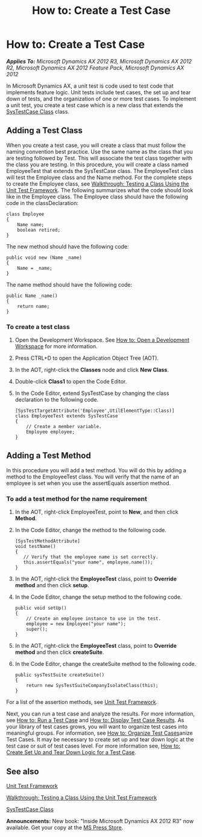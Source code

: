 ﻿---
title: 'How to: Create a Test Case'
TOCTitle: 'How to: Create a Test Case'
ms:assetid: 4b081a28-b363-483d-a93a-7725c90024b2
ms:mtpsurl: https://msdn.microsoft.com/en-us/library/Bb496525(v=AX.60)
ms:contentKeyID: 35243256
ms.date: 05/18/2015
mtps_version: v=AX.60
---

# How to: Create a Test Case 


_**Applies To:** Microsoft Dynamics AX 2012 R3, Microsoft Dynamics AX 2012 R2, Microsoft Dynamics AX 2012 Feature Pack, Microsoft Dynamics AX 2012_

In Microsoft Dynamics AX, a unit test is code used to test code that implements feature logic. Unit tests include test cases, the set up and tear down of tests, and the organization of one or more test cases. To implement a unit test, you create a test case which is a new class that extends the [SysTestCase Class](https://msdn.microsoft.com/en-us/library/gg933916\(v=ax.60\)) class.

## Adding a Test Class

When you create a test case, you will create a class that must follow the naming convention best practice. Use the same name as the class that you are testing followed by Test. This will associate the test class together with the class you are testing. In this procedure, you will create a class named EmployeeTest that extends the SysTestCase class. The EmployeeTest class will test the Employee class and the Name method. For the complete steps to create the Employee class, see [Walkthrough: Testing a Class Using the Unit Test Framework](walkthrough-testing-a-class-using-the-unit-test-framework.md). The following summarizes what the code should look like in the Employee class. The Employee class should have the following code in the classDeclaration:

    class Employee
    {
        Name name; 
        boolean retired;
    } 

The new method should have the following code:

    public void new (Name _name)
    {
        Name = _name;
    } 

The name method should have the following code:

    public Name _name()
    {
        return name;
    } 

### To create a test class

1.  Open the Development Workspace. See [How to: Open a Development Workspace](how-to-open-a-development-workspace.md) for more information.

2.  Press CTRL+D to open the Application Object Tree (AOT).

3.  In the AOT, right-click the **Classes** node and click **New Class**.

4.  Double-click **Class1** to open the Code Editor.

5.  In the Code Editor, extend SysTestCase by changing the class declaration to the following code.
    
        [SysTestTargetAttribute('Employee',UtilElementType::Class)]
        class EmployeeTest extends SysTestCase
        {
            // Create a member variable.
            Employee employee;
        }

## Adding a Test Method

In this procedure you will add a test method. You will do this by adding a method to the EmployeeTest class. You will verify that the name of an employee is set when you use the assertEquals assertion method.

### To add a test method for the name requirement

1.  In the AOT, right-click EmployeeTest, point to **New**, and then click **Method**.

2.  In the Code Editor, change the method to the following code.
    
        [SysTestMethodAttribute]
        void testName()
        {
           // Verify that the employee name is set correctly.
           this.assertEquals("your name", employee.name());
        }

3.  In the AOT, right-click the **EmployeeTest** class, point to **Override method** and then click **setup**.

4.  In the Code Editor, change the setup method to the following code.
    
        public void setUp()
        {
            // Create an employee instance to use in the test.
            employee = new Employee("your name");
            super();
        }

5.  In the AOT, right-click the **EmployeeTest** class, point to **Override method** and then click **createSuite**.

6.  In the Code Editor, change the createSuite method to the following code.
    
        public sysTestSuite createSuite()
        {
            return new SysTestSuiteCompanyIsolateClass(this);    
        }

For a list of the assertion methods, see [Unit Test Framework](unit-test-framework.md).

Next, you can run a test case and analyze the results. For more information, see [How to: Run a Test Case](how-to-run-a-test-case.md) and [How to: Display Test Case Results](how-to-display-test-case-results.md). As your library of test cases grows, you will want to organize test cases into meaningful groups. For information, see [How to: Organize Test Cases](how-to-organize-test-cases.md)anize Test Cases. It may be necessary to create set up and tear down logic at the test case or suit of test cases level. For more information see, [How to: Create Set Up and Tear Down Logic for a Test Case](how-to-create-set-up-and-tear-down-logic-for-a-test-case.md).

## See also

[Unit Test Framework](unit-test-framework.md)

[Walkthrough: Testing a Class Using the Unit Test Framework](walkthrough-testing-a-class-using-the-unit-test-framework.md)

[SysTestCase Class](https://msdn.microsoft.com/en-us/library/gg933916\(v=ax.60\))

  
**Announcements:** New book: "Inside Microsoft Dynamics AX 2012 R3" now available. Get your copy at the [MS Press Store](https://www.microsoftpressstore.com/store/inside-microsoft-dynamics-ax-2012-r3-9780735685109).

